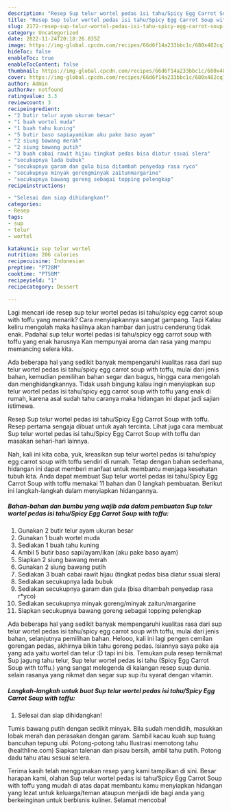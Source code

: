 ```yaml
---
description: "Resep Sup telur wortel pedas isi tahu/Spicy Egg Carrot Soup with toffu, Enak Banget"
title: "Resep Sup telur wortel pedas isi tahu/Spicy Egg Carrot Soup with toffu, Enak Banget"
slug: 2172-resep-sup-telur-wortel-pedas-isi-tahu-spicy-egg-carrot-soup-with-toffu-enak-banget
category: Uncategorized
date: 2022-11-24T20:18:26.835Z
image: https://img-global.cpcdn.com/recipes/66d6f14a233bbc1c/680x482cq70/sup-telur-wortel-pedas-isi-tahuspicy-egg-carrot-soup-with-toffu-foto-resep-utama.jpg
hideToc: false
enableToc: true
enableTocContent: false
thumbnail: https://img-global.cpcdn.com/recipes/66d6f14a233bbc1c/680x482cq70/sup-telur-wortel-pedas-isi-tahuspicy-egg-carrot-soup-with-toffu-foto-resep-utama.jpg
cover: https://img-global.cpcdn.com/recipes/66d6f14a233bbc1c/680x482cq70/sup-telur-wortel-pedas-isi-tahuspicy-egg-carrot-soup-with-toffu-foto-resep-utama.jpg
author: Admin
authorAv: notfound
ratingvalue: 3.3
reviewcount: 3
recipeingredient:
- "2 butir telur ayam ukuran besar"
- "1 buah wortel muda"
- "1 buah tahu kuning"
- "5 butir baso sapiayamikan aku pake baso ayam"
- "2 siung bawang merah"
- "2 siung bawang putih"
- "3 buah cabai rawit hijau tingkat pedas bisa diatur ssuai slera"
- "secukupnya lada bubuk"
- "secukupnya garam dan gula bisa ditambah penyedap rasa ryco"
- "secukupnya minyak gorengminyak zaitunmargarine"
- "secukupnya bawang goreng sebagai topping pelengkap"
recipeinstructions:

- "Selesai dan siap dihidangkan!"
categories:
- Resep
tags:
- sup
- telur
- wortel

katakunci: sup telur wortel 
nutrition: 206 calories
recipecuisine: Indonesian
preptime: "PT28M"
cooktime: "PT58M"
recipeyield: "1"
recipecategory: Dessert

---
```



Lagi mencari ide resep sup telur wortel pedas isi tahu/spicy egg carrot soup with toffu yang menarik? Cara menyiapkannya sangat gampang. Tapi Kalau keliru mengolah maka hasilnya akan hambar dan justru cenderung tidak enak. Padahal sup telur wortel pedas isi tahu/spicy egg carrot soup with toffu yang enak harusnya Kan mempunyai aroma dan rasa yang mampu memancing selera kita.


Ada beberapa hal yang sedikit banyak mempengaruhi kualitas rasa dari sup telur wortel pedas isi tahu/spicy egg carrot soup with toffu, mulai dari jenis bahan, kemudian pemilihan bahan segar dan bagus, hingga cara mengolah dan menghidangkannya. Tidak usah bingung kalau ingin menyiapkan sup telur wortel pedas isi tahu/spicy egg carrot soup with toffu yang enak di rumah, karena asal sudah tahu caranya maka hidangan ini dapat jadi sajian istimewa.

Resep Sup telur wortel pedas isi tahu/Spicy Egg Carrot Soup with toffu. Resep pertama sengaja dibuat untuk ayah tercinta. Lihat juga cara membuat Sup telur wortel pedas isi tahu/Spicy Egg Carrot Soup with toffu dan masakan sehari-hari lainnya.


Nah, kali ini kita coba, yuk, kreasikan sup telur wortel pedas isi tahu/spicy egg carrot soup with toffu sendiri di rumah. Tetap dengan bahan sederhana, hidangan ini dapat memberi manfaat untuk membantu menjaga kesehatan tubuh kita. Anda dapat membuat Sup telur wortel pedas isi tahu/Spicy Egg Carrot Soup with toffu memakai 11 bahan dan 0 langkah pembuatan. Berikut ini langkah-langkah dalam menyiapkan hidangannya.

<!--inarticleads1-->

##### Bahan-bahan dan bumbu yang wajib ada dalam pembuatan Sup telur wortel pedas isi tahu/Spicy Egg Carrot Soup with toffu:

1. Gunakan 2 butir telur ayam ukuran besar
1. Gunakan 1 buah wortel muda
1. Sediakan 1 buah tahu kuning
1. Ambil 5 butir baso sapi/ayam/ikan (aku pake baso ayam)
1. Siapkan 2 siung bawang merah
1. Gunakan 2 siung bawang putih
1. Sediakan 3 buah cabai rawit hijau (tingkat pedas bisa diatur ssuai slera)
1. Sediakan secukupnya lada bubuk
1. Sediakan secukupnya garam dan gula (bisa ditambah penyedap rasa r*yco)
1. Sediakan secukupnya minyak goreng/minyak zaitun/margarine
1. Siapkan secukupnya bawang goreng sebagai topping pelengkap


Ada beberapa hal yang sedikit banyak mempengaruhi kualitas rasa dari sup telur wortel pedas isi tahu/spicy egg carrot soup with toffu, mulai dari jenis bahan, selanjutnya pemilihan bahan. Helooo, kali ini lagi pengen cemilan gorengan pedas, akhirnya bikin tahu goreng pedas. Isiannya saya pake aja yang ada yaitu wortel dan telur :D tapi ini bis. Temukan pula resep ternikmat Sup jagung tahu telur, Sup telur wortel pedas isi tahu (Spicy Egg Carrot Soup with toffu.) yang sangat melegenda di kalangan resep suup dunia. selain rasanya yang nikmat dan segar sup sup itu syarat dengan vitamin. 

<!--inarticleads2-->

##### Langkah-langkah untuk buat Sup telur wortel pedas isi tahu/Spicy Egg Carrot Soup with toffu:


1. Selesai dan siap dihidangkan!

Tumis bawang putih dengan sedikit minyak. Bila sudah mendidih, masukkan lobak merah dan perasakan dengan garam. Sambil kacau kuah sup tuang bancuhan tepung ubi. Potong-potong tahu Ilustrasi memotong tahu (healthline.com) Siapkan talenan dan pisau bersih, ambil tahu putih. Potong dadu tahu atau sesuai selera. 

Terima kasih telah menggunakan resep yang kami tampilkan di sini. Besar harapan kami, olahan Sup telur wortel pedas isi tahu/Spicy Egg Carrot Soup with toffu yang mudah di atas dapat membantu kamu menyiapkan hidangan yang lezat untuk keluarga/teman ataupun menjadi ide bagi anda yang berkeinginan untuk berbisnis kuliner. Selamat mencoba!
